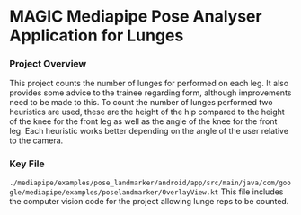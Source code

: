 # MAGIC Mediapipe Pose Analyser Application for Lunges

### Project Overview
This project counts the number of lunges for performed on each leg. It also provides some advice to the trainee regarding form, although improvements need to be made to this.
To count the number of lunges performed two heuristics are used, these are the height of the hip compared to the height of the knee for the front leg as well as the angle of the knee for the front leg. 
Each heuristic works better depending on the angle of the user relative to the camera.

### Key File
`./mediapipe/examples/pose_landmarker/android/app/src/main/java/com/google/mediapipe/examples/poselandmarker/OverlayView.kt`
This file includes the computer vision code for the project allowing lunge reps to be counted.